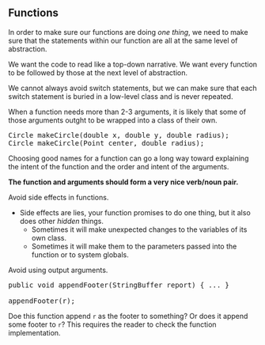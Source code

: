 ## Functions
In order to make sure our functions are doing *one thing*, we need to make sure that the statements within our function are all at the same level of abstraction.

We want the code to read like a top-down narrative. We want every function to be followed by those at the next level of abstraction.

We cannot always avoid switch statements, but we can make sure that each switch statement is buried in a low-level class and is never repeated.

When a function needs more than 2-3 arguments, it is likely that some of those arguments outght to be wrapped into a class of their own.

<pre>
Circle makeCircle(double x, double y, double radius);
Circle makeCircle(Point center, double radius);
</pre>

Choosing good names for a function can go a long way toward explaining the intent of the function and the order and intent of the arguments.

**The function and arguments should form a very nice verb/noun pair.**

Avoid side effects in functions.
* Side effects are lies, your function promises to do one thing, but it also does other *hidden* things.
  * Sometimes it will make unexpected changes to the variables of its own class.
  * Sometimes it will make them to the parameters passed into the function or to system globals.

Avoid using output arguments.
<pre>
public void appendFooter(StringBuffer report) { ... }

appendFooter(r);
</pre>

Doe this function append `r` as the footer to something? Or does it append some footer to `r`? This requires the reader to check the function implementation.
